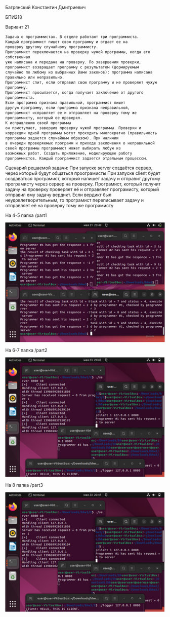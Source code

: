 Багрянский Константин Дмитриевич

БПИ218

Вариант 21

```
Задача о программистах. В отделе работают три программиста.
Каждый программист пишет свою программу и отдает ее на
проверку другому случайному программисту. 
Программист переключается на проверку чужой программы, когда его собственная
уже написана и передана на проверку. По завершении проверки,
программист возвращает программу с результатом (формируемым
случайно по любому из выбранных Вами законов): программа написана правильно или неправильно. 
Программист спит, если отправил свою программу и не проверяет чужую программу. 
Программист просыпается, когда получает заключение от другого программиста. 
Если программа признана правильной, программист пишет
другую программу, если программа признана неправильной,
программист исправляет ее и отправляет на проверку тому же программисту, который ее проверял. 
К исправлению своей программы
он приступает, завершив проверку чужой программы. Проверки и
коррекции одной программы могут проходить многократно (правильность программы задается случайным образом). При наличии
в очереди проверяемых программ и приходе заключения о неправильной своей программы программист может выбирать любую из
возможных работ. Создать приложение, моделирующее работу программистов. Каждый программист задается отдельным процессом.
```

Сценарий решаемой задачи:
При запуске server создаётся сервер, через который будут общаться проограмисты
При запуске client будет создаваться програмист, который напишет задачу и
отправит другому програмисту через сервер на проверку.
Програмист, который получит задачу на проверку проверяет её и отправялет програмисту,
который отправил ему задачу вердикт. Если вердикт был неудовлетворительным,
то програмист переписывает задачу и отправляет её на проверку тому же програмисту

На 4-5 папка /part1

![alt_text](pics/1.JPG)

На 6-7 папка /part2

![alt_text](pics/2.JPG)


На 8 папка /part3

![alt_text](pics/2.JPG)
